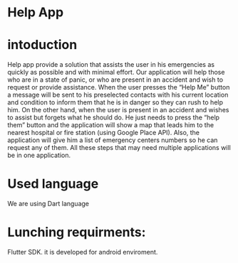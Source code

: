 # Help App
# intoduction
Help app provide a solution that assists the user in his emergencies as quickly as possible and with minimal effort. Our application will help those who are in a state of panic, or who are present in an accident and wish to request or provide assistance. When the user presses the “Help Me” button a message will be sent to his preselected contacts with his current location and condition to inform them that he is in danger so they can rush to help him. On the other hand, when the user is present in an accident and wishes to assist but forgets what he should do.  He just needs to press the “help them” button and the application will show a map that leads him to the nearest hospital or fire station (using Google Place API). Also, the application will give him a list of emergency centers numbers so he can request any of them. All these steps that may need multiple applications will be in one application.
# Used language
We are using Dart language 
# Lunching requirments:
Flutter SDK.
it is developed for android enviroment.
